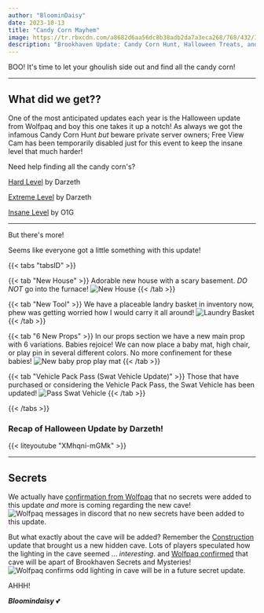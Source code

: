 ```yaml
---
author: "BloominDaisy"
date: 2023-10-13
title: "Candy Corn Mayhem"
image: https://tr.rbxcdn.com/a8682d6aa56dc8b38adb2da7a3eca268/768/432/Image/Png
description: "Brookhaven Update: Candy Corn Hunt, Halloween Treats, and more."
---
```


BOO! It's time to let your ghoulish side out and find all the candy corn!

---

## What did we get??

One of the most anticipated updates each year is the Halloween update from Wolfpaq and boy this one takes it up a notch! As always we got the infamous Candy Corn Hunt _but_ beware private server owners; Free View Cam has been temporarily disabled just for this event to keep the insane level that much harder!


Need help finding all the candy corn's?

[Hard Level](https://www.youtube.com/watch?v=InDlP50bBd8) by Darzeth

[Extreme Level](https://www.youtube.com/watch?v=p4nT0y5KB6o) by Darzeth

[Insane Level](https://www.youtube.com/watch?v=wssiL3t8Ehc) by O1G

---

But there's more! 

Seems like everyone got a little something with this update! 

{{< tabs "tabsID" >}}

{{< tab "New House" >}}
Adorable new house with a scary basement. _DO NOT_ go into the furnace!
![New House](/images/bh/new_house_10-13-23.jpg)
{{< /tab >}}

{{< tab "New Tool" >}}
We have a placeable landry basket in inventory now, phew was getting worried how I would carry it all around!
![Laundry Basket](/images/bh/laundrybasket.jpg)
{{< /tab >}}

{{< tab "6 New Props" >}}
In our props section we have a new main prop with 6 variations. 
Babies rejoice! We can now place a baby mat, high chair, or play pin in several different colors. No more confinement for these babies!
![New baby prop play mat](/images/bh/baby_props.jpg)
{{< /tab >}}

{{< tab "Vehicle Pack Pass (Swat Vehicle Update)" >}}
Those that have purchased or considering the Vehicle Pack Pass, the Swat Vehicle has been updated!
![Pass Swat Vehicle ](/images/bh/swat_vehicle.jpg)
{{< /tab >}}

{{< /tabs >}}

### Recap of Halloween Update by Darzeth!

{{< liteyoutube "XMhqni-mGMk" >}}

---


## Secrets

We actually have [confirmation from Wolfpaq](https://discord.com/channels/482308357248647177/870010373976236052/1162421003356483705) that no secrets were added to this update _and_ more is coming regarding the new cave! 
![Wolfpaq messages in discord that no new secrets have been added to this update.](/images/bh/wolf2.jpg)

But what exactly about the cave will be added? Remember the [Construction](/blog/construction) update that brought us a new hidden cave. Lots of players speculated how the lighting in the cave seemed ... _interesting_. and [Wolfpaq confirmed](https://discord.com/channels/482308357248647177/870010373976236052/1162417286792102060) that cave will be apart of Brookhaven Secrets and Mysteries!
![Wolfpaq confirms odd lighting in cave will be in a future secret update.](/images/bh/wolf.jpg)

AHHH!

_**Bloomindaisy**_ <span class="nowrap"><span class="emojify">💕</span>